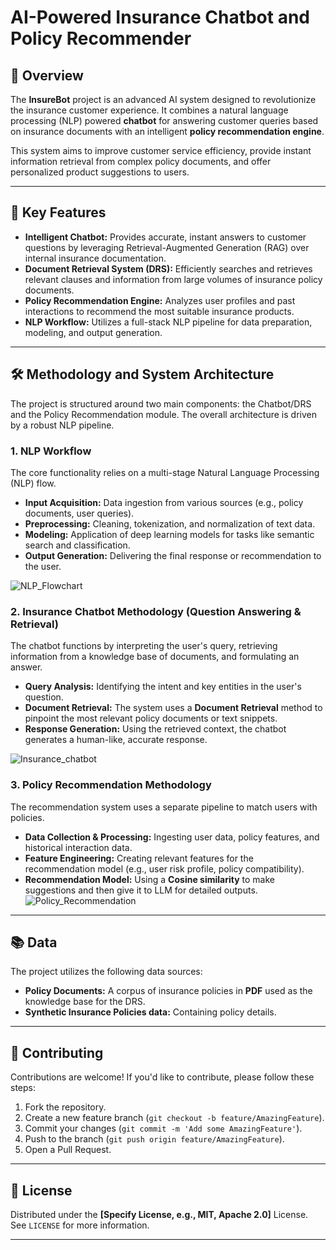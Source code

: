 

#  AI-Powered Insurance Chatbot and Policy Recommender

## 🌟 Overview

The **InsureBot** project is an advanced AI system designed to revolutionize the insurance customer experience. It combines a natural language processing (NLP) powered **chatbot** for answering customer queries based on insurance documents with an intelligent **policy recommendation engine**.

This system aims to improve customer service efficiency, provide instant information retrieval from complex policy documents, and offer personalized product suggestions to users.

-----

## 🚀 Key Features

  * **Intelligent Chatbot:** Provides accurate, instant answers to customer questions by leveraging Retrieval-Augmented Generation (RAG) over internal insurance documentation.
  * **Document Retrieval System (DRS):** Efficiently searches and retrieves relevant clauses and information from large volumes of insurance policy documents.
  * **Policy Recommendation Engine:** Analyzes user profiles and past interactions to recommend the most suitable insurance products.
  * **NLP Workflow:** Utilizes a full-stack NLP pipeline for data preparation, modeling, and output generation.

-----

## 🛠️ Methodology and System Architecture

The project is structured around two main components: the Chatbot/DRS and the Policy Recommendation module. The overall architecture is driven by a robust NLP pipeline.

### **1. NLP Workflow**

The core functionality relies on a multi-stage Natural Language Processing (NLP) flow.

  * **Input Acquisition:** Data ingestion from various sources (e.g., policy documents, user queries).
  * **Preprocessing:** Cleaning, tokenization, and normalization of text data.
  * **Modeling:** Application of deep learning models for tasks like semantic search and classification.
  * **Output Generation:** Delivering the final response or recommendation to the user.

![NLP_Flowchart](D:/NLPInsuranceProject/NLPINSURANCE-FINTECHPROJ/Methodology_Diagrams/MTECH_NLP_FLOWCHART.png)

### **2. Insurance Chatbot Methodology (Question Answering & Retrieval)**

The chatbot functions by interpreting the user's query, retrieving information from a knowledge base of documents, and formulating an answer.

  * **Query Analysis:** Identifying the intent and key entities in the user's question.
  * **Document Retrieval:** The system uses a **Document Retrieval** method  to pinpoint the most relevant policy documents or text snippets.
  * **Response Generation:** Using the retrieved context, the chatbot generates a human-like, accurate response.

![Insurance_chatbot](D:/NLPInsuranceProject/NLPINSURANCE-FINTECHPROJ/Methodology_Diagrams/Insurance_chatbot_methodology.png)

### **3. Policy Recommendation Methodology**

The recommendation system uses a separate pipeline to match users with policies.

  * **Data Collection & Processing:** Ingesting user data, policy features, and historical interaction data.
  * **Feature Engineering:** Creating relevant features for the recommendation model (e.g., user risk profile, policy compatibility).
  * **Recommendation Model:** Using a **Cosine similarity** to make suggestions and then give it to LLM for detailed outputs.
![Policy_Recommendation](D:/NLPInsuranceProject/NLPINSURANCE-FINTECHPROJ/Methodology_Diagrams/Policy_Recommendation_methodology.png)
-----

## 📚 Data

The project utilizes the following data sources:

  * **Policy Documents:** A corpus of insurance policies in **PDF** used as the knowledge base for the DRS.
  * **Synthetic Insurance Policies data:** Containing policy details.
  

-----

## 🤝 Contributing

Contributions are welcome\! If you'd like to contribute, please follow these steps:

1.  Fork the repository.
2.  Create a new feature branch (`git checkout -b feature/AmazingFeature`).
3.  Commit your changes (`git commit -m 'Add some AmazingFeature'`).
4.  Push to the branch (`git push origin feature/AmazingFeature`).
5.  Open a Pull Request.

-----

## 📄 License

Distributed under the **[Specify License, e.g., MIT, Apache 2.0]** License. See `LICENSE` for more information.

-----
